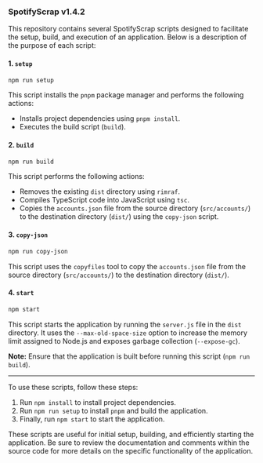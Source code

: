 ### SpotifyScrap v1.4.2

This repository contains several SpotifyScrap scripts designed to facilitate the setup, build, and execution of an application. Below is a description of the purpose of each script:

#### 1. `setup`

```bash
npm run setup
```

This script installs the `pnpm` package manager and performs the following actions:

- Installs project dependencies using `pnpm install`.
- Executes the build script (`build`).

#### 2. `build`

```bash
npm run build
```

This script performs the following actions:

- Removes the existing `dist` directory using `rimraf`.
- Compiles TypeScript code into JavaScript using `tsc`.
- Copies the `accounts.json` file from the source directory (`src/accounts/`) to the destination directory (`dist/`) using the `copy-json` script.

#### 3. `copy-json`

```bash
npm run copy-json
```

This script uses the `copyfiles` tool to copy the `accounts.json` file from the source directory (`src/accounts/`) to the destination directory (`dist/`).

#### 4. `start`

```bash
npm start
```

This script starts the application by running the `server.js` file in the `dist` directory. It uses the `--max-old-space-size` option to increase the memory limit assigned to Node.js and exposes garbage collection (`--expose-gc`).

**Note:** Ensure that the application is built before running this script (`npm run build`).

---

To use these scripts, follow these steps:

1. Run `npm install` to install project dependencies.
2. Run `npm run setup` to install `pnpm` and build the application.
3. Finally, run `npm start` to start the application.

These scripts are useful for initial setup, building, and efficiently starting the application. Be sure to review the documentation and comments within the source code for more details on the specific functionality of the application.